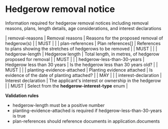 # Hedgerow removal notice

Information required for hedgerow removal notices including removal reasons, plans, length details, age considerations, and interest declarations


| removal-reasons | Removal reasons | Reasons for the proposed removal of hedgerow(s) |  | MUST |  |
| plan-references | Plan references[] | References to plans showing the stretches of hedgerows to be removed |  | MUST |  |
| hedgerow-length | Hedgerow length | Total length, in metres, of hedgerow proposed for removal |  | MUST |  |
| hedgerow-less-than-30-years | Hedgerow less than 30 years | Is the hedgerow less than 30 years old? |  | MUST |  |
| planting-evidence-attached | Planting evidence attached | Is evidence of the date of planting attached? |  | MAY |  |
| interest-declaration | Interest declaration | The applicant's interest or ownership in the hedgerow |  | MUST | Select from the **hedgerow-interest-type** enum |

**Validation rules**

- hedgerow-length must be a positive number
- planting-evidence-attached is required if hedgerow-less-than-30-years is true
- plan-references should reference documents in application.documents